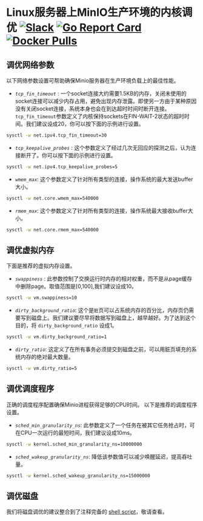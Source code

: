 # Linux服务器上MinIO生产环境的内核调优 [![Slack](https://slack.min.io/slack?type=svg)](https://slack.min.io) [![Go Report Card](https://goreportcard.com/badge/minio/minio)](https://goreportcard.com/report/minio/minio) [![Docker Pulls](https://img.shields.io/docker/pulls/minio/minio.svg?maxAge=604800)](https://hub.docker.com/r/minio/minio/)

## 调优网络参数

以下网络参数设置可帮助确保Minio服务器在生产环境负载上的最佳性能。

- *`tcp_fin_timeout`* : 一个socket连接大约需要1.5KB的内存，关闭未使用的socket连接可以减少内存占用，避免出现内存泄露。即使另一方由于某种原因没有关闭socket连接，系统本身也会在到达超时时间时断开连接。 `tcp_fin_timeout`参数定义了内核保持sockets在FIN-WAIT-2状态的超时时间。我们建议设成20，你可以按下面的示例进行设置。

```sh
sysctl -w net.ipv4.tcp_fin_timeout=30
```

- *`tcp_keepalive_probes`* : 这个参数定义了经过几次无回应的探测之后，认为连接断开了。你可以按下面的示例进行设置。

```sh
sysctl -w net.ipv4.tcp_keepalive_probes=5
```

- *`wmem_max`*: 这个参数定义了针对所有类型的连接，操作系统的最大发送buffer大小。

```sh
sysctl -w net.core.wmem_max=540000
```

- *`rmem_max`*: 这个参数定义了针对所有类型的连接，操作系统最大接收buffer大小。

```sh
sysctl -w net.core.rmem_max=540000
```

## 调优虚拟内存

下面是推荐的虚拟内存设置。

- *`swappiness`* : 此参数控制了交换运行时内存的相对权重，而不是从page缓存中删除page。取值范围是[0,100],我们建议设成10。

```sh
sysctl -w vm.swappiness=10
```

- *`dirty_background_ratio`*: 这个是`脏`页可以占系统内存的百分比，内存页仍需要写到磁盘上。我们建议要尽早将数据写到磁盘上，越早越好。为了达到这个目的，将 `dirty_background_ratio` 设成1。

```sh
sysctl -w vm.dirty_background_ratio=1
```

- *`dirty_ratio`*: 这定义了在所有事务必须提交到磁盘之前，可以用脏页填充的系统内存的绝对最大数量。

```sh
sysctl -w vm.dirty_ratio=5
```

## 调优调度程序

正确的调度程序配置确保Minio进程获得足够的CPU时间。 以下是推荐的调度程序设置。

- *`sched_min_granularity_ns`*: 此参数定义了一个任务在被其它任务抢占时，可在CPU一次运行的最短时间，我们建议设成10ms。

```sh
sysctl -w kernel.sched_min_granularity_ns=10000000
```

- *`sched_wakeup_granularity_ns`*: 降低该参数值可以减少唤醒延迟，提高吞吐量。

```sh
sysctl -w kernel.sched_wakeup_granularity_ns=15000000
```

## 调优磁盘

我们将磁盘调优的建议整合到了注释完备的 [shell script](https://github.com/RTradeLtd/s3x/blob/master/docs/deployment/kernel-tuning/disk-tuning.sh)，敬请查看。
